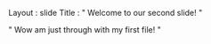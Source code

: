 
Layout : slide
Title : " Welcome to our second slide! "

" Wow am just through with my first file! "
